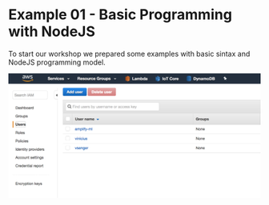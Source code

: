 # Example 01 - Basic Programming with NodeJS

To start our workshop we prepared some examples with basic sintax and NodeJS programming model.

![image](/images/01.png) 
